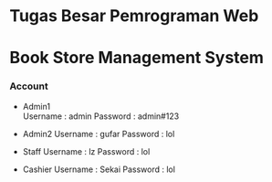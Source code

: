 # Tugas Besar Pemrograman Web
# Book Store Management System

### Account
- Admin1
<br>Username : admin
Password : admin#123

- Admin2
Username : gufar
Password : lol

- Staff
Username : lz
Password : lol

- Cashier
Username : Sekai
Password : lol
